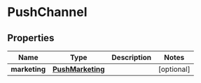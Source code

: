 
# PushChannel

## Properties
| Name | Type | Description | Notes |
| ------------ | ------------- | ------------- | ------------- |
| **marketing** | [**PushMarketing**](PushMarketing.md) |  |  [optional] |



